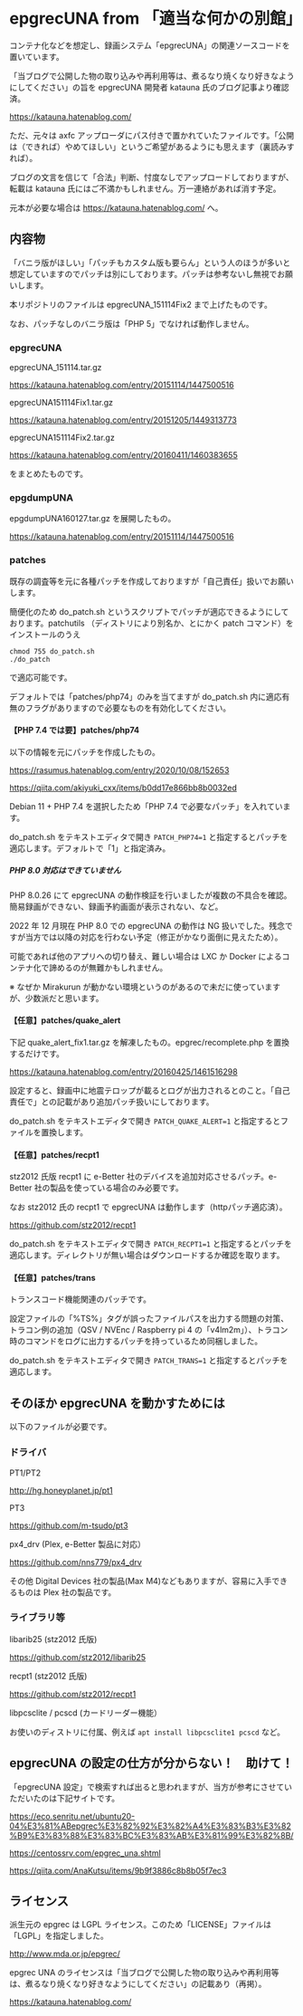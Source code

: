 # epgrecUNA from 「適当な何かの別館」

コンテナ化などを想定し、録画システム「epgrecUNA」の関連ソースコードを置いています。

「当ブログで公開した物の取り込みや再利用等は、煮るなり焼くなり好きなようにしてください」の旨を epgrecUNA 開発者 katauna 氏のブログ記事より確認済。

https://katauna.hatenablog.com/

ただ、元々は axfc アップローダにパス付きで置かれていたファイルです。「公開は（できれば）やめてほしい」というご希望があるようにも思えます（裏読みすれば）。

ブログの文言を信じて「合法」判断、忖度なしでアップロードしておりますが、転載は katauna 氏にはご不満かもしれません。万一連絡があれば消す予定。

元本が必要な場合は https://katauna.hatenablog.com/ へ。

## 内容物

「バニラ版がほしい」「パッチもカスタム版も要らん」という人のほうが多いと想定していますのでパッチは別にしております。パッチは参考ないし無視でお願いします。

本リポジトリのファイルは epgrecUNA_151114Fix2 まで上げたものです。

なお、パッチなしのバニラ版は「PHP 5」でなければ動作しません。

### epgrecUNA

epgrecUNA_151114.tar.gz

https://katauna.hatenablog.com/entry/20151114/1447500516

epgrecUNA151114Fix1.tar.gz

https://katauna.hatenablog.com/entry/20151205/1449313773

epgrecUNA151114Fix2.tar.gz

https://katauna.hatenablog.com/entry/20160411/1460383655

をまとめたものです。

### epgdumpUNA

epgdumpUNA160127.tar.gz を展開したもの。

https://katauna.hatenablog.com/entry/20151114/1447500516

### patches

既存の調査等を元に各種パッチを作成しておりますが「自己責任」扱いでお願いします。

簡便化のため do_patch.sh というスクリプトでパッチが適応できるようにしております。patchutils （ディストリにより別名か、とにかく patch コマンド）をインストールのうえ

```
chmod 755 do_patch.sh
./do_patch
```

で適応可能です。

デフォルトでは「patches/php74」のみを当てますが do_patch.sh 内に適応有無のフラグがありますので必要なものを有効化してください。

#### 【PHP 7.4 では要】patches/php74

以下の情報を元にパッチを作成したもの。

https://rasumus.hatenablog.com/entry/2020/10/08/152653

https://qiita.com/akiyuki_cxx/items/b0dd17e866bb8b0032ed

Debian 11 + PHP 7.4 を選択したため「PHP 7.4 で必要なパッチ」を入れています。

do_patch.sh をテキストエディタで開き `PATCH_PHP74=1` と指定するとパッチを適応します。デフォルトで「1」と指定済み。

##### PHP 8.0 対応はできていません

PHP 8.0.26 にて epgrecUNA の動作検証を行いましたが複数の不具合を確認。簡易録画ができない、録画予約画面が表示されない、など。

2022 年 12 月現在 PHP 8.0 での epgrecUNA の動作は NG 扱いでした。残念ですが当方では以降の対応を行わない予定（修正がかなり面倒に見えたため）。

可能であれば他のアプリへの切り替え、難しい場合は LXC か Docker によるコンテナ化で諦めるのが無難かもしれません。

※ なぜか Mirakurun が動かない環境というのがあるので未だに使っていますが、少数派だと思います。

#### 【任意】patches/quake_alert 

下記 quake_alert_fix1.tar.gz を解凍したもの。epgrec/recomplete.php を置換するだけです。

https://katauna.hatenablog.com/entry/20160425/1461516298

設定すると、録画中に地震テロップが載るとログが出力されるとのこと。「自己責任で」との記載があり追加パッチ扱いにしております。

do_patch.sh をテキストエディタで開き `PATCH_QUAKE_ALERT=1` と指定するとファイルを置換します。

#### 【任意】patches/recpt1

stz2012 氏版 recpt1 に e-Better 社のデバイスを追加対応させるパッチ。e-Better 社の製品を使っている場合のみ必要です。 

なお stz2012 氏の recpt1 で epgrecUNA は動作します（httpパッチ適応済）。

https://github.com/stz2012/recpt1

do_patch.sh をテキストエディタで開き `PATCH_RECPT1=1` と指定するとパッチを適応します。ディレクトリが無い場合はダウンロードするか確認を取ります。

#### 【任意】patches/trans

トランスコード機能関連のパッチです。

設定ファイルの「%TS%」タグが誤ったファイルパスを出力する問題の対策、トラコン例の追加（QSV / NVEnc / Raspberry pi 4 の「v4lm2m」）、トラコン時のコマンドをログに出力するパッチを持っているため同梱しました。

do_patch.sh をテキストエディタで開き `PATCH_TRANS=1` と指定するとパッチを適応します。

## そのほか epgrecUNA を動かすためには

以下のファイルが必要です。

### ドライバ

PT1/PT2

http://hg.honeyplanet.jp/pt1

PT3

https://github.com/m-tsudo/pt3

px4_drv (Plex, e-Better 製品に対応）

https://github.com/nns779/px4_drv

その他 Digital Devices 社の製品(Max M4)などもありますが、容易に入手できるものは Plex 社の製品です。

### ライブラリ等

libarib25 (stz2012 氏版)

https://github.com/stz2012/libarib25

recpt1 (stz2012 氏版)

https://github.com/stz2012/recpt1

libpcsclite / pcscd (カードリーダー機能）

お使いのディストリに付属、例えば `apt install libpcsclite1 pcscd` など。

## epgrecUNA の設定の仕方が分からない！　助けて！

「epgrecUNA 設定」で検索すれば出ると思われますが、当方が参考にさせていただいたのは下記サイトです。

https://eco.senritu.net/ubuntu20-04%E3%81%ABepgrec%E3%82%92%E3%82%A4%E3%83%B3%E3%82%B9%E3%83%88%E3%83%BC%E3%83%AB%E3%81%99%E3%82%8B/

https://centossrv.com/epgrec_una.shtml

https://qiita.com/AnaKutsu/items/9b9f3886c8b8b05f7ec3

## ライセンス

派生元の epgrec は LGPL ライセンス。このため「LICENSE」ファイルは「LGPL」を指定しました。

http://www.mda.or.jp/epgrec/

epgrec UNA のライセンスは「当ブログで公開した物の取り込みや再利用等は、煮るなり焼くなり好きなようにしてください」の記載あり（再掲）。

https://katauna.hatenablog.com/
